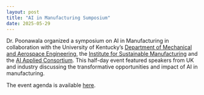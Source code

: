 ```yaml
---
layout: post
title: "AI in Manufacturing Sumposium"
date: 2025-05-29
---
```


Dr. Poonawala organized a symposium on AI in Manufacturing in collaboration with the University of Kentucky’s [Department of Mechanical and Aerospace Engineering](https://engr.uky.edu/academics/departments/mae), the [Institute for Sustainable Manufacturing](https://engr.uky.edu/research/centers-institutes-and-consortia/ism) and the [AI Applied Consortium](https://aaiconsortium.org/). This half-day event featured speakers from UK and industry discussing the transformative opportunities and impact of AI in manufacturing. 

The event agenda is available [here](https://aaiconsortium.org/event/ai-in-manufacturing-symposium/#post-1123). 
